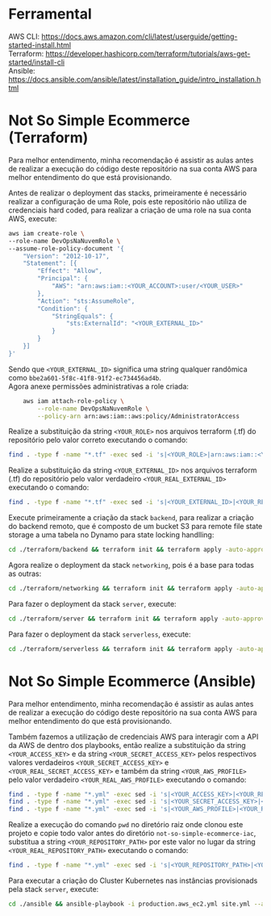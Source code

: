 # Ferramental

AWS CLI: https://docs.aws.amazon.com/cli/latest/userguide/getting-started-install.html <br>
Terraform: https://developer.hashicorp.com/terraform/tutorials/aws-get-started/install-cli <br>
Ansible: https://docs.ansible.com/ansible/latest/installation_guide/intro_installation.html

# Not So Simple Ecommerce (Terraform)

Para melhor entendimento, minha recomendação é assistir as aulas antes de realizar a execução do código deste repositório na sua conta AWS para melhor entendimento do que está provisionando.

Antes de realizar o deployment das stacks, primeiramente é necessário realizar a configuração de uma Role, pois este repositório não utiliza de credenciais hard coded, para realizar a criação de uma role na sua conta AWS, execute:

```bash
aws iam create-role \
--role-name DevOpsNaNuvemRole \
--assume-role-policy-document '{
    "Version": "2012-10-17",
    "Statement": [{
        "Effect": "Allow",
        "Principal": {
            "AWS": "arn:aws:iam::<YOUR_ACCOUNT>:user/<YOUR_USER>"
        },
        "Action": "sts:AssumeRole",
        "Condition": {
            "StringEquals": {
                "sts:ExternalId": "<YOUR_EXTERNAL_ID>"
            }
        }
    }]
}'

```
Sendo que `<YOUR_EXTERNAL_ID>` significa uma string qualquer randômica como `bbe2a601-5f8c-41f8-91f2-ec734456ad4b`.<br>
Agora anexe permissões administrativas a role criada:

```bash
    aws iam attach-role-policy \
        --role-name DevOpsNaNuvemRole \
        --policy-arn arn:aws:iam::aws:policy/AdministratorAccess
```

Realize a substituição da string `<YOUR_ROLE>` nos arquivos terraform (.tf) do repositório pelo valor correto executando o comando:

```bash
find . -type f -name "*.tf" -exec sed -i 's|<YOUR_ROLE>|arn:aws:iam::<YOUR_ACCOUNT>:role/DevOpsNaNuvemRole|g' {} +
```

Realize a substituição da string `<YOUR_EXTERNAL_ID>` nos arquivos terraform (.tf) do repositório pelo valor verdadeiro `<YOUR_REAL_EXTERNAL_ID>` executando o comando:

```bash
find . -type f -name "*.tf" -exec sed -i 's|<YOUR_EXTERNAL_ID>|<YOUR_REAL_EXTERNAL_ID>|g' {} +
```

Execute primeiramente a criação da stack `backend`, para realizar a criação do backend remoto, que é composto de um bucket S3 para remote file state storage a uma tabela no Dynamo para state locking handlling:

```bash
cd ./terraform/backend && terraform init && terraform apply -auto-approve
```

Agora realize o deployment da stack `networking`, pois é a base para todas as outras:

```bash
cd ./terraform/networking && terraform init && terraform apply -auto-approve
```

Para fazer o deployment da stack `server`, execute: 

```bash
cd ./terraform/server && terraform init && terraform apply -auto-approve
```

Para fazer o deployment da stack `serverless`, execute: 

```bash
cd ./terraform/serverless && terraform init && terraform apply -auto-approve
```

# Not So Simple Ecommerce (Ansible)

Para melhor entendimento, minha recomendação é assistir as aulas antes de realizar a execução do código deste repositório na sua conta AWS para melhor entendimento do que está provisionando.

Também fazemos a utilização de credenciais AWS para interagir com a API da AWS de dentro dos playbooks, então realize a substituição da string `<YOUR_ACCESS_KEY>` e da string `<YOUR_SECRET_ACCESS_KEY>` pelos respectivos valores verdadeiros `<YOUR_SECRET_ACCESS_KEY>` e `<YOUR_REAL_SECRET_ACCESS_KEY>` e também da string `<YOUR_AWS_PROFILE>` pelo valor verdadeiro `<YOUR_REAL_AWS_PROFILE>` executando o comando:

```bash
find . -type f -name "*.yml" -exec sed -i 's|<YOUR_ACCESS_KEY>|<YOUR_REAL_ACCESS_KEY>|g' {} + &&
find . -type f -name "*.yml" -exec sed -i 's|<YOUR_SECRET_ACCESS_KEY>|<YOUR_REAL_SECRET_ACCESS_KEY>|g' {} + &&
find . -type f -name "*.yml" -exec sed -i 's|<YOUR_AWS_PROFILE>|<YOUR_REAL_SECRET_ACCESS_KEY>|g' {} +
```

Realize a execução do comando `pwd` no diretório raiz onde clonou este projeto e copie todo valor antes do diretório `not-so-simple-ecommerce-iac`, substitua a string `<YOUR_REPOSITORY_PATH>` por este valor no lugar da string `<YOUR_REAL_REPOSITORY_PATH>` executando o comando:

```bash
find . -type f -name "*.yml" -exec sed -i 's|<YOUR_REPOSITORY_PATH>|<YOUR_REAL_REPOSITORY_PATH>|g' {} +
```

Para executar a criação do Cluster Kubernetes nas instâncias provisionads pela stack `server`, execute:

```bash
cd ./ansible && ansible-playbook -i production.aws_ec2.yml site.yml --ask-become-pass
```
